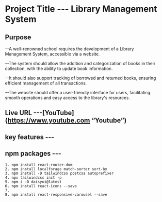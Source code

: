 # Project Title --- Library Management System

## Purpose
--A well-renowned school requires the development of a Library Management System, accessible via a website.

--The system should allow the addition and categorization of books in their collection, with the ability to update book information.

--It should also support tracking of borrowed and returned books, ensuring efficient management of all transactions.

--The website should offer a user-friendly interface for users, facilitating smooth operations and easy access to the library's resources.


## Live URL ---[YouTube] (https://www.youtube.com “Youtube”)




## key features ---



## npm packages ---
    1. npm install react-router-dom
    2. npm install localforage match-sorter sort-by
    3. npm install -D tailwindcss postcss autoprefixer
    4. npx tailwindcss init -p
    5. npm i -D daisyui@latest
    6. npm install react-icons --save
    7. 
    8. npm install react-responsive-carousel --save
   
